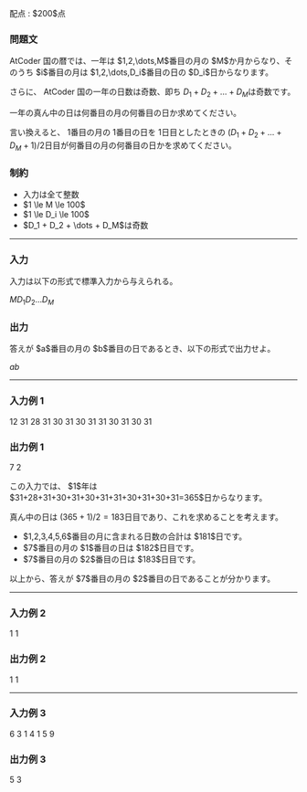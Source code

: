 
<div>

<span>

<span>

<p>
配点 : $200$点
</p>

<div>

<section>

### **問題文**

<p>
AtCoder 国の暦では、一年は $1,2,\dots,M$番目の月の $M$か月からなり、そのうち $i$番目の月は $1,2,\dots,D_i$番目の日の $D_i$日からなります。

さらに、 AtCoder 国の一年の日数は奇数、即ち $D_1+D_2+\dots+D_M$は奇数です。

一年の真ん中の日は何番目の月の何番目の日か求めてください。

言い換えると、 $1$番目の月の $1$番目の日を $1$日目としたときの $(D_1+D_2+\dots+D_M+1)/2$日目が何番目の月の何番目の日かを求めてください。
</p>

</section>

</div>

<div>

<section>

### **制約**

<ul>

<li>
入力は全て整数
</li>

<li>
$1 \le M \le 100$
</li>

<li>
$1 \le D_i \le 100$
</li>

<li>
$D_1 + D_2 + \dots + D_M$は奇数
</li>

</ul>

</section>

</div>

---

<div>

<div>

<section>

### **入力**

<p>
入力は以下の形式で標準入力から与えられる。
</p>

<div>

$M$$D_1$$D_2$$\dots$$D_M$
</div>

</section>

</div>

<div>

<section>

### **出力**

<p>
答えが $a$番目の月の $b$番目の日であるとき、以下の形式で出力せよ。
</p>

<div>

$a$$b$
</div>

</section>

</div>

</div>

---

<div>

<section>

### **入力例 1**

<div>

12
31 28 31 30 31 30 31 31 30 31 30 31

</div>

</section>

</div>

<div>

<section>

### **出力例 1**

<div>

7 2

</div>

<p>
この入力では、 $1$年は $31+28+31+30+31+30+31+31+30+31+30+31=365$日からなります。

真ん中の日は $(365+1)/2 = 183$日目であり、これを求めることを考えます。  
</p>

<ul>

<li>
$1,2,3,4,5,6$番目の月に含まれる日数の合計は $181$日です。
</li>

<li>
$7$番目の月の $1$番目の日は $182$日目です。
</li>

<li>
$7$番目の月の $2$番目の日は $183$日目です。
</li>

</ul>

<p>
以上から、答えが $7$番目の月の $2$番目の日であることが分かります。
</p>

</section>

</div>

---

<div>

<section>

### **入力例 2**

<div>

1
1

</div>

</section>

</div>

<div>

<section>

### **出力例 2**

<div>

1 1

</div>

</section>

</div>

---

<div>

<section>

### **入力例 3**

<div>

6
3 1 4 1 5 9

</div>

</section>

</div>

<div>

<section>

### **出力例 3**

<div>

5 3

</div>

</section>

</div>

</span>

</span>

</div>
